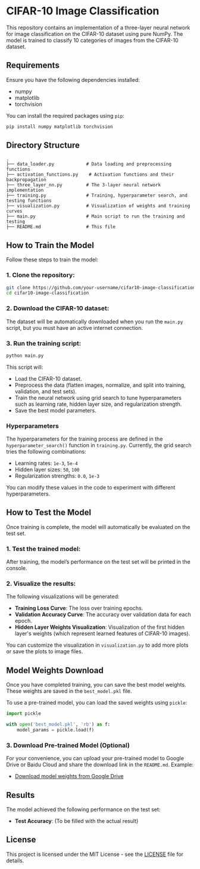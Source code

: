 # CIFAR-10 Image Classification

This repository contains an implementation of a three-layer neural network for image classification on the CIFAR-10 dataset using pure NumPy. The model is trained to classify 10 categories of images from the CIFAR-10 dataset.

## Requirements

Ensure you have the following dependencies installed:

- numpy
- matplotlib
- torchvision

You can install the required packages using `pip`:

```bash
pip install numpy matplotlib torchvision
```

## Directory Structure

```
.
├── data_loader.py            # Data loading and preprocessing functions
├── activation_functions.py    # Activation functions and their backpropagation
├── three_layer_nn.py         # The 3-layer neural network implementation
├── training.py               # Training, hyperparameter search, and testing functions
├── visualization.py          # Visualization of weights and training curves
├── main.py                   # Main script to run the training and testing
├── README.md                 # This file
```

## How to Train the Model

Follow these steps to train the model:

### 1. Clone the repository:
```bash
git clone https://github.com/your-username/cifar10-image-classification.git
cd cifar10-image-classification
```

### 2. Download the CIFAR-10 dataset:
The dataset will be automatically downloaded when you run the `main.py` script, but you must have an active internet connection.

### 3. Run the training script:
```bash
python main.py
```

This script will:
- Load the CIFAR-10 dataset.
- Preprocess the data (flatten images, normalize, and split into training, validation, and test sets).
- Train the neural network using grid search to tune hyperparameters such as learning rate, hidden layer size, and regularization strength.
- Save the best model parameters.

### Hyperparameters

The hyperparameters for the training process are defined in the `hyperparameter_search()` function in `training.py`. Currently, the grid search tries the following combinations:

- Learning rates: `1e-3`, `5e-4`
- Hidden layer sizes: `50`, `100`
- Regularization strengths: `0.0`, `1e-3`

You can modify these values in the code to experiment with different hyperparameters.

## How to Test the Model

Once training is complete, the model will automatically be evaluated on the test set.

### 1. Test the trained model:
After training, the model’s performance on the test set will be printed in the console.

### 2. Visualize the results:
The following visualizations will be generated:
- **Training Loss Curve**: The loss over training epochs.
- **Validation Accuracy Curve**: The accuracy over validation data for each epoch.
- **Hidden Layer Weights Visualization**: Visualization of the first hidden layer's weights (which represent learned features of CIFAR-10 images).

You can customize the visualization in `visualization.py` to add more plots or save the plots to image files.

## Model Weights Download

Once you have completed training, you can save the best model weights. These weights are saved in the `best_model.pkl` file.

To use a pre-trained model, you can load the saved weights using `pickle`:

```python
import pickle

with open('best_model.pkl', 'rb') as f:
    model_params = pickle.load(f)
```

### 3. Download Pre-trained Model (Optional)

For your convenience, you can upload your pre-trained model to Google Drive or Baidu Cloud and share the download link in the `README.md`. Example:

- [Download model weights from Google Drive](https://drive.google.com/your-model-weights-link)

## Results

The model achieved the following performance on the test set:

- **Test Accuracy**: (To be filled with the actual result)

## License

This project is licensed under the MIT License - see the [LICENSE](LICENSE) file for details.
